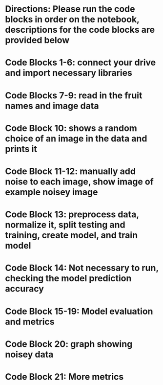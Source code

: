 # Directions: Please run the code blocks in order on the notebook, descriptions for the code blocks are provided below

# Code Blocks 1-6: connect your drive and import necessary libraries 
# Code Blocks 7-9: read in the fruit names and image data
# Code Block 10: shows a random choice of an image in the data and prints it
# Code Block 11-12: manually add noise to each image, show image of example noisey image
# Code Block 13: preprocess data, normalize it, split testing and training, create model, and train model
# Code Block 14: Not necessary to run, checking the model prediction accuracy
# Code Block 15-19: Model evaluation and metrics
# Code Block 20: graph showing noisey data
# Code Block 21: More metrics
